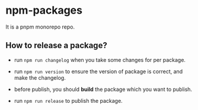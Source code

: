 # npm-packages

It is a pnpm monorepo repo.

## How to release a package?

- run `npm run changelog` when you take some changes for per package.

- run `npm run version` to ensure the version of package is correct, and make the changelog.

- before publish, you should **build** the package which you want to publish.

- run `npm run release` to publish the package.
